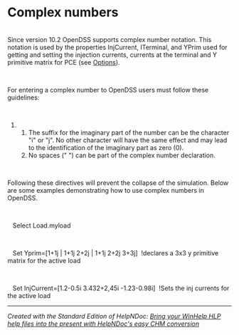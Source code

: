 # Complex numbers

\
Since version 10.2 OpenDSS supports complex number notation. This notation is used by the properties InjCurrent, ITerminal, and YPrim used for getting and setting the injection currents, currents at the terminal and Y primitive matrix for PCE (see [Options](<Options.md>)).

&nbsp;

For entering a complex number to OpenDSS users must follow these guidelines:

&nbsp;

1. &nbsp;
   1. The suffix for the imaginary part of the number can be the character "i" or "j". No other character will have the same effect and may lead to the identification of the imaginary part as zero (0).
   1. No spaces (" ") can be part of the complex number declaration.

&nbsp;

Following these directives will prevent the collapse of the simulation. Below are some examples demonstrating how to use complex numbers in OpenDSS.

&nbsp;

&nbsp;&nbsp; Select Load.myload

&nbsp;

&nbsp;&nbsp; Set Yprim=\[1+1j \| 1+1j 2+2j \| 1+1j 2+2j 3+3j\]&nbsp; \!declares a 3x3 y primitive matrix for the active load

&nbsp;

&nbsp;&nbsp; Set InjCurrent=\[1.2-0.5i 3.432+2,45i -1.23-0.98i\]&nbsp; \!Sets the inj currents for the active load

***
_Created with the Standard Edition of HelpNDoc: [Bring your WinHelp HLP help files into the present with HelpNDoc's easy CHM conversion](<https://www.helpndoc.com/step-by-step-guides/how-to-convert-a-hlp-winhelp-help-file-to-a-chm-html-help-help-file/>)_
